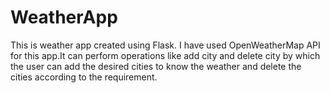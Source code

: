# WeatherApp
This is weather app created using Flask. I have used OpenWeatherMap API for this app.It can perform operations like add city and delete city by which the user can add the desired cities to know the weather and delete the cities according to the requirement.
